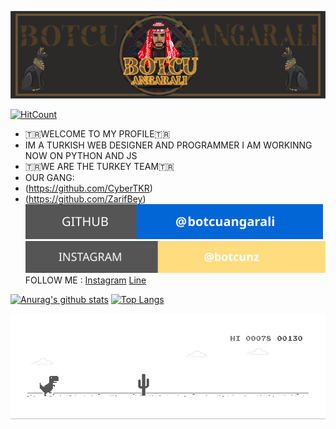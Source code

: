 ![MastHead](https://raw.githubusercontent.com/botcuangarali/botcuangarali/master/mast.png)

[![HitCount](http://hits.dwyl.com/botcuangarali/botcuangarali.svg)](http://hits.dwyl.com/botcuangarali/botcuangarali)

- 🇹🇷WELCOME TO MY PROFILE🇹🇷
- IM A TURKISH WEB DESIGNER AND PROGRAMMER I AM WORKINNG NOW ON PYTHON AND JS
- 🇹🇷WE ARE THE TURKEY TEAM🇹🇷
- OUR GANG:
- (https://github.com/CyberTKR)
- (https://github.com/ZarifBey)
[![GitHub](https://raw.githubusercontent.com/botcuangarali/botcuangarali/master/soc/gh.svg)](https://github.com/botcuangarali)[![Instagram](https://raw.githubusercontent.com/botcuangarali/botcuangarali/master/soc/ig.svg)](https://instagram.com/botcunz)
 FOLLOW ME : [Instagram](https://www.instagram.com/botcunz/) [Line](http://line.me/ti/p/~botcux1)

[![Anurag's github stats](https://github-readme-stats.vercel.app/api?username=botcuangarali)](https://www.instagram.com/botcunz/)
[![Top Langs](https://github-readme-stats.vercel.app/api/top-langs/?username=anuraghazra&layout=compact)](https://www.instagram.com/botcunz/)
<!--

**botcuangarali/botcuangarali** is a ✨ _special_ ✨ repository because its `README.md` (this file) appears on your GitHub profile.

Here are some ideas to get you started:

- 🔭 I’m currently working on ...
- 🌱 I’m currently learning ...
- 👯 I’m looking to collaborate on ...
- 🤔 I’m looking for help with ...
- 💬 Ask me about ...
- 📫 How to reach me: ...
- 😄 Pronouns: ...
- ⚡ Fun fact: ...
-->

![Dino](https://raw.githubusercontent.com/botcuangarali/botcuangarali/master/dino.gif)
